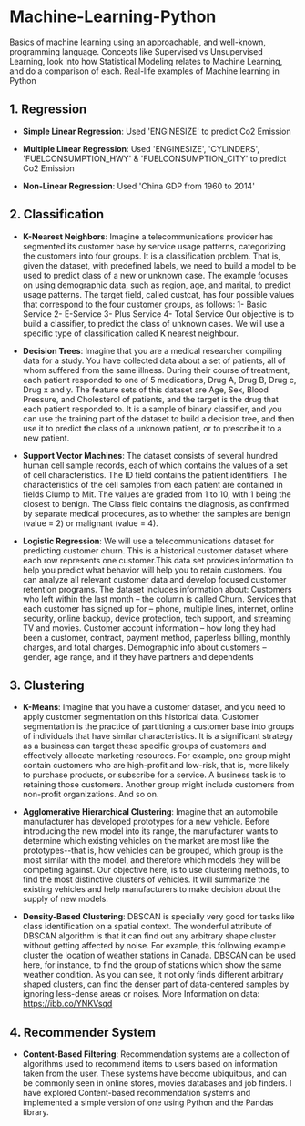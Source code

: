 # Machine-Learning-Python
Basics of machine learning using an approachable, and well-known, programming language. Concepts like Supervised vs Unsupervised Learning, look into how Statistical Modeling relates to Machine Learning, and do a comparison of each. Real-life examples of Machine learning in Python 

## 1. Regression
- **Simple Linear Regression**:  Used 'ENGINESIZE' to predict Co2 Emission

- **Multiple Linear Regression**:  Used 'ENGINESIZE', 'CYLINDERS', 'FUELCONSUMPTION_HWY' & 'FUELCONSUMPTION_CITY' to predict Co2 Emission

- **Non-Linear Regression**:  Used 'China GDP from 1960 to 2014'

## 2. Classification
- **K-Nearest Neighbors**: Imagine a telecommunications provider has segmented its customer base by service usage patterns, categorizing the customers into four groups. It is a classification problem. That is, given the dataset, with predefined labels, we need to build a model to be used to predict class of a new or unknown case. The example focuses on using demographic data, such as region, age, and marital, to predict usage patterns. The target field, called custcat, has four possible values that correspond to the four customer groups, as follows: 1- Basic Service 2- E-Service 3- Plus Service 4- Total Service Our objective is to build a classifier, to predict the class of unknown cases. We will use a specific type of classification called K nearest neighbour.

- **Decision Trees**: Imagine that you are a medical researcher compiling data for a study. You have collected data about a set of patients, all of whom suffered from the same illness. During their course of treatment, each patient responded to one of 5 medications, Drug A, Drug B, Drug c, Drug x and y. The feature sets of this dataset are Age, Sex, Blood Pressure, and Cholesterol of patients, and the target is the drug that each patient responded to. It is a sample of binary classifier, and you can use the training part of the dataset to build a decision tree, and then use it to predict the class of a unknown patient, or to prescribe it to a new patient.

- **Support Vector Machines**:  The dataset consists of several hundred human cell sample records, each of which contains the values of a set of cell characteristics. The ID field contains the patient identifiers. The characteristics of the cell samples from each patient are contained in fields Clump to Mit. The values are graded from 1 to 10, with 1 being the closest to benign. The Class field contains the diagnosis, as confirmed by separate medical procedures, as to whether the samples are benign (value = 2) or malignant (value = 4).

- **Logistic Regression**: We will use a telecommunications dataset for predicting customer churn. This is a historical customer dataset where each row represents one customer.This data set provides information to help you predict what behavior will help you to retain customers. You can analyze all relevant customer data and develop focused customer retention programs. The dataset includes information about: Customers who left within the last month – the column is called Churn. Services that each customer has signed up for – phone, multiple lines, internet, online security, online backup, device protection, tech support, and streaming TV and movies. Customer account information – how long they had been a customer, contract, payment method, paperless billing, monthly charges, and total charges. Demographic info about customers – gender, age range, and if they have partners and dependents


## 3. Clustering
- **K-Means**: Imagine that you have a customer dataset, and you need to apply customer segmentation on this historical data. Customer segmentation is the practice of partitioning a customer base into groups of individuals that have similar characteristics. It is a significant strategy as a business can target these specific groups of customers and effectively allocate marketing resources. For example, one group might contain customers who are high-profit and low-risk, that is, more likely to purchase products, or subscribe for a service. A business task is to retaining those customers. Another group might include customers from non-profit organizations. And so on.

- **Agglomerative Hierarchical Clustering**: Imagine that an automobile manufacturer has developed prototypes for a new vehicle. Before introducing the new model into its range, the manufacturer wants to determine which existing vehicles on the market are most like the prototypes--that is, how vehicles can be grouped, which group is the most similar with the model, and therefore which models they will be competing against. Our objective here, is to use clustering methods, to find the most distinctive clusters of vehicles. It will summarize the existing vehicles and help manufacturers to make decision about the supply of new models.

- **Density-Based Clustering**: DBSCAN is specially very good for tasks like class identification on a spatial context. The wonderful attribute of DBSCAN algorithm is that it can find out any arbitrary shape cluster without getting affected by noise. For example, this following example cluster the location of weather stations in Canada. DBSCAN can be used here, for instance, to find the group of stations which show the same weather condition. As you can see, it not only finds different arbitrary shaped clusters, can find the denser part of data-centered samples by ignoring less-dense areas or noises. More Information on data: https://ibb.co/YNKVsqd


## 4. Recommender System
- **Content-Based Filtering**: Recommendation systems are a collection of algorithms used to recommend items to users based on information taken from the user. These systems have become ubiquitous, and can be commonly seen in online stores, movies databases and job finders. I have explored Content-based recommendation systems and implemented a simple version of one using Python and the Pandas library.
